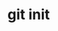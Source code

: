 # git init
  <!-- git add README.md
  git commit -m "first commit"
  git branch -M main
  git remote add origin https://github.com/jangidapeksha/ml-project.git
  git push -u origin main -->